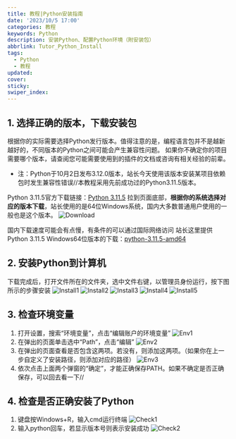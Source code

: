 ```yaml
---
title: 教程|Python安装指南
date: '2023/10/5 17:00'
categories: 教程
keywords: Python
description: 安装Python、配置Python环境（附安装包）
abbrlink: Tutor_Python_Install
tags:
  - Python
  - 教程
updated:
cover:
sticky:
swiper_index:
---
```


## 1. 选择正确的版本，下载安装包
根据你的实际需要选择Python发行版本。值得注意的是，编程语言包并不是越新越好的，不同版本的Python之间可能会产生兼容性问题。
如果你不确定你的项目需要哪个版本，请查阅您可能需要使用到的插件的文档或咨询有相关经验的前辈。
- 注：Python于10月2日发布3.12.0版本，站长今天使用该版本安装某项目依赖包时发生兼容性错误//本教程采用先前成功过的Python3.11.5版本。

Python 3.11.5官方下载链接：[Python 3.11.5](https://www.python.org/downloads/release/python-3115/)
拉到页面底部，**根据你的系统选择对应的版本下载**，站长使用的是64位Windows系统，国内大多数普通用户使用的一般也是这个版本。
![Download](https://source.cclmsy.cc/Images/Posts/BOT/BOT_01.png)

国内下载速度可能会有点慢，有条件的可以通过国际网络访问
站长这里提供Python 3.11.5 Windows64位版本的下载：[python-3.11.5-amd64](https://source.cclmsy.cc/Tools/python-3.11.5-amd64.exe)

## 2. 安装Python到计算机
下载完成后，打开文件所在的文件夹，选中文件右键，以管理员身份运行，按下图所示的步骤安装
![Install1](https://source.cclmsy.cc/Images/Posts/BOT/BOT_02.png)
![Install2](https://source.cclmsy.cc/Images/Posts/BOT/BOT_03.png)
![Install3](https://source.cclmsy.cc/Images/Posts/BOT/BOT_04.png)
![Install4](https://source.cclmsy.cc/Images/Posts/BOT/BOT_05.png)
![Install5](https://source.cclmsy.cc/Images/Posts/BOT/BOT_06.png)

## 3. 检查环境变量
1. 打开设置，搜索“环境变量”，点击“编辑账户的环境变量”
![Env1](https://source.cclmsy.cc/Images/Posts/BOT/BOT_07.png)
2. 在弹出的页面单击选中“Path”，点击“编辑”
![Env2](https://source.cclmsy.cc/Images/Posts/BOT/BOT_08.png)
3. 在弹出的页面查看是否包含这两项。若没有，则添加这两项。（如果你在上一步自定义了安装路径，则添加对应的路径）
![Env3](https://source.cclmsy.cc/Images/Posts/BOT/BOT_09.png)
4. 依次点击上面两个弹窗的“确定”，才能正确保存PATH。如果不确定是否正确保存，可以回去看一下//

## 4. 检查是否正确安装了Python
1. 键盘按Windows+R，输入cmd运行终端
![Check1](https://source.cclmsy.cc/Images/Posts/BOT/BOT_10.png)
2. 输入python回车，若显示版本号则表示安装成功
![Check2](https://source.cclmsy.cc/Images/Posts/BOT/BOT_11.png)

